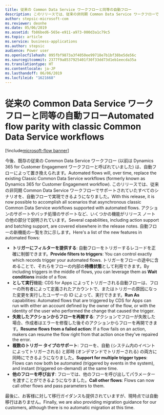 ```yaml
---
title: 従来の Common Data Service ワークフローと同等の自動フロー
description: このリリースでは、従来の非同期 Common Data Service ワークフローでサポートされていたすべてのシナリオを、自動フローで実現できるようになりました。
author: stepsic-microsoft-com
ms.reviewer: deonhe
ms.date: 05/06/2019
ms.assetid: fb86bed6-565e-e911-a973-000d3a1c79c5
ms.topic: article
ms.service: business-applications
ms.author: stepsic
audience: Power user
ms.openlocfilehash: 095fbf9873a3f4050ee99718e7b1bf38be5de56c
ms.sourcegitcommit: 2377f9a8537925401f30f33dd73d1eb1eecda35a
ms.translationtype: HT
ms.contentlocale: ja-JP
ms.lasthandoff: 06/06/2019
ms.locfileid: "1621668"
---
```

# <a name="automated-flow-parity-with-classic-common-data-service-workflows"></a><span data-ttu-id="eb4ba-103">従来の Common Data Service ワークフローと同等の自動フロー</span><span class="sxs-lookup"><span data-stu-id="eb4ba-103">Automated flow parity with classic Common Data Service workflows</span></span>

[!include[microsoft-flow banner](../includes/microsoft-flow.md)]

<span data-ttu-id="eb4ba-104">今後、既存の従来の Common Data Service ワークフロー (以前は Dynamics 365 for Customer Engagement ワークフローと呼ばれていました) は、自動フローによって置き換えられます。</span><span class="sxs-lookup"><span data-stu-id="eb4ba-104">Automated flows will, over time, replace the existing Classic Common Data Service workflows (formerly known as Dynamics 365 for Customer Engagement workflow).</span></span> <span data-ttu-id="eb4ba-105">このリリースでは、従来の非同期 Common Data Service ワークフローでサポートされていたすべてのシナリオを、自動フローで実現できるようになりました。</span><span class="sxs-lookup"><span data-stu-id="eb4ba-105">With this release, it is now possible to accomplish all scenarios that asynchronous classic Common Data Service workflows supported with automated flows.</span></span> <span data-ttu-id="eb4ba-106">アクションのサポートやバッチ処理のサポートなど、いくつかの機能がリリース ノートの他の部分で説明されています。</span><span class="sxs-lookup"><span data-stu-id="eb4ba-106">Several capabilities, including action support and batching support, are covered elsewhere in the release notes.</span></span> <span data-ttu-id="eb4ba-107">自動フローの新機能の一覧を次に示します。</span><span class="sxs-lookup"><span data-stu-id="eb4ba-107">Here's a list of the new features in automated flows:</span></span>

- <span data-ttu-id="eb4ba-108">**トリガーにフィルターを提供する**: 自動フローをトリガーするレコードを正確に制御できます。</span><span class="sxs-lookup"><span data-stu-id="eb4ba-108">**Provide filters to triggers**: You can control exactly which records trigger your automated flows.</span></span> <span data-ttu-id="eb4ba-109">トリガーをフローの途中に含めることで、それらをフローの内部の**待機状態**として利用できます。</span><span class="sxs-lookup"><span data-stu-id="eb4ba-109">By including triggers in the middle of flows, you can leverage them as **Wait conditions** inside of a flow.</span></span>
- <span data-ttu-id="eb4ba-110">**として実行**機能: CDS for Apps によってトリガーされる自動フローは、フローの所有者によって定義されたアカウントで、またはトリガーの原因になった変更を実行したユーザーの ID によって、実行できます。</span><span class="sxs-lookup"><span data-stu-id="eb4ba-110">**Run As** capabilities: Automated flows that are triggered by CDS for Apps can run with either an account defined by the owner of the flow, or with the identity of the user who performed the change that caused the trigger.</span></span>
- <span data-ttu-id="eb4ba-111">**失敗したアクションからフローを再開する**: アクションでフローが失敗した場合、作成者はエラーを修復した後そのアクションからフローを再開できます。</span><span class="sxs-lookup"><span data-stu-id="eb4ba-111">**Resume flows from a failed action**: If a flow fails on an action, makers can resume the flow right from that action once they’ve repaired the error.</span></span>
- <span data-ttu-id="eb4ba-112">**複数のトリガー タイプのサポート**: フローを、自動 (システム内のイベントによってトリガーされる) と即時 (オンデマンドでトリガーされる) の両方に同時にできるようになりました。</span><span class="sxs-lookup"><span data-stu-id="eb4ba-112">**Support for multiple trigger types**: Flows can now both be automated (triggered by events in the system), and instant (triggered on-demand) at the same time.</span></span>
- <span data-ttu-id="eb4ba-113">**他のフローを呼び出す**: フローでは、他のフローを呼び出してパラメーターを渡すことができるようになりました。</span><span class="sxs-lookup"><span data-stu-id="eb4ba-113">**Call other flows**: Flows can now call other flows and pass parameters to them.</span></span>

<span data-ttu-id="eb4ba-114">最後に、お客様に対して移行ガイダンスも提供されていますが、現時点では自動移行はありません。</span><span class="sxs-lookup"><span data-stu-id="eb4ba-114">Finally, we are also providing migration guidance for our customers, although there is no automatic migration at this time.</span></span>
